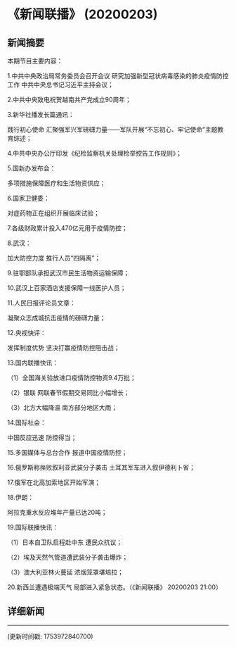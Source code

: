 # 《新闻联播》 (20200203)

## 新闻摘要

本期节目主要内容：

1.中共中央政治局常务委员会召开会议 研究加强新型冠状病毒感染的肺炎疫情防控工作 中共中央总书记习近平主持会议；

2.中共中央致电祝贺越南共产党成立90周年；

3.新华社播发长篇通讯：

践行初心使命 汇聚强军兴军磅礴力量——军队开展“不忘初心、牢记使命”主题教育综述；

4.中共中央办公厅印发《纪检监察机关处理检举控告工作规则》；

5.国新办发布会：

多项措施保障医疗和生活物资供应；

6.国家卫健委：

对症药物正在组织开展临床试验；

7.各级财政累计投入470亿元用于疫情防控；

8.武汉：

加大防控力度 推行人员“四隔离”；

9.驻鄂部队承担武汉市民生活物资运输保障；

10.武汉上百家酒店支援保障一线医护人员；

11.人民日报评论员文章：

凝聚众志成城抗击疫情的磅礴力量；

12.央视快评：

发挥制度优势 坚决打赢疫情防控阻击战；

13.国内联播快讯：

（1）全国海关验放进口疫情防控物资9.4万批；

（2）银联 网联春节假期交易同比小幅增长；

（3）北方大幅降温 南方部分地区大雨；

14.国际社会：

中国反应迅速 防控得当；

15.多国媒体与总台合作 报道中国疫情防控；

16.俄罗斯称挫败叙利亚武装分子袭击 土耳其军车进入叙伊德利卜省；

17.俄军在北高加索地区开始军演；

18.伊朗：

阿拉克重水反应堆年产量已达20吨；

19.国际联播快讯：

（1）日本自卫队启程赴中东 遭民众抗议；

（2）埃及天然气管道遭武装分子袭击爆炸；

（3）澳大利亚林火蔓延 浓烟笼罩堪培拉；

20.新西兰遭遇极端天气 局部进入紧急状态。（《新闻联播》 20200203 21:00）

## 详细新闻

---

(更新时间戳: 1753972840700)

